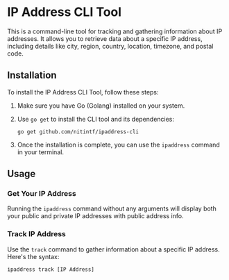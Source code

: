 # IP Address CLI Tool

This is a command-line tool for tracking and gathering information about IP addresses. It allows you to retrieve data about a specific IP address, including details like city, region, country, location, timezone, and postal code.

## Installation

To install the IP Address CLI Tool, follow these steps:

1. Make sure you have Go (Golang) installed on your system.

2. Use `go get` to install the CLI tool and its dependencies:

    ```shell
    go get github.com/nitintf/ipaddress-cli
    ```

3. Once the installation is complete, you can use the `ipaddress` command in your terminal.

## Usage

### Get Your IP Address

Running the `ipaddress` command without any arguments will display both your public and private IP addresses with public address info.

### Track IP Address

Use the `track` command to gather information about a specific IP address. Here's the syntax:

```shell
ipaddress track [IP Address]
```
